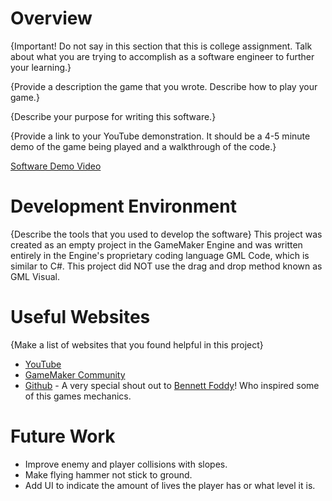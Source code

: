 # Overview

{Important!  Do not say in this section that this is college assignment.  Talk about what you are trying to accomplish as a software engineer to further your learning.}

{Provide a description the game that you wrote. Describe how to play your game.}

{Describe your purpose for writing this software.}

{Provide a link to your YouTube demonstration.  It should be a 4-5 minute demo of the game being played and a walkthrough of the code.}

[Software Demo Video](http://youtube.link.goes.here)

# Development Environment

{Describe the tools that you used to develop the software}
This project was created as an empty project in the GameMaker Engine and was written entirely in the Engine's proprietary coding language GML Code, which is similar to C#. This project did NOT use the drag and drop method known as GML Visual. 

# Useful Websites

{Make a list of websites that you found helpful in this project}
* [YouTube](https://www.youtube.com/)
* [GameMaker Community](https://forum.gamemaker.io/index.php)
* [Github](https://github.com) - A very special shout out to [Bennett Foddy](https://github.com/NYUGameCenter/GameMaker-Git-Config)! Who inspired some of this games mechanics.

# Future Work

* Improve enemy and player collisions with slopes.
* Make flying hammer not stick to ground.
* Add UI to indicate the amount of lives the player has or what level it is.

